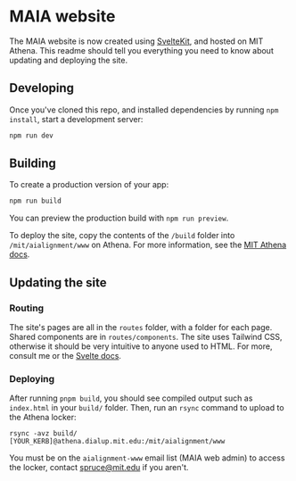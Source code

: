 # MAIA website

The MAIA website is now created using [SvelteKit](https://kit.svelte.dev/), and hosted on MIT Athena. This readme should tell you everything you need to know about updating and deploying the site.

## Developing

Once you've cloned this repo, and installed dependencies by running `npm install`, start a development server:

```bash
npm run dev
```

## Building

To create a production version of your app:

```bash
npm run build
```

You can preview the production build with `npm run preview`.

To deploy the site, copy the contents of the `/build` folder into `/mit/aialignment/www` on Athena. For more information, see the [MIT Athena docs](https://kb.mit.edu/confluence/pages/viewpage.action?pageId=3907090).

## Updating the site

### Routing

The site's pages are all in the `routes` folder, with a folder for each page. Shared components are in `routes/components`. The site uses Tailwind CSS, otherwise it should be very intuitive to anyone used to HTML. For more, consult me or the [Svelte docs](https://svelte.dev/).

### Deploying

After running `pnpm build`, you should see compiled output such as `index.html` in your `build/` folder. Then, run an `rsync` command to upload to the Athena locker:

```
rsync -avz build/ [YOUR_KERB]@athena.dialup.mit.edu:/mit/aialignment/www
```

You must be on the `aialignment-www` email list (MAIA web admin) to access the locker, contact [spruce@mit.edu](mailto:spruce@mit.edu) if you aren't.


